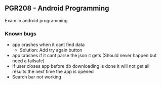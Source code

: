 ## PGR208 - Android Programming

Exam in android programming


### Known bugs
* app crashes when it cant find data
  - Solution: Add try again button
* app crashes if it cant parse the json it gets (Should never happen but need a failsafe)
* If user closes app before db downloading is done it will not get all results the next time the app is opened
* Search bar not working
